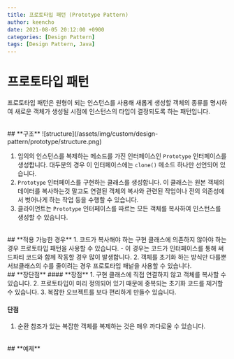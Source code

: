 ```yaml
---
title: 프로토타입 패턴 (Prototype Pattern)
author: keencho
date: 2021-08-05 20:12:00 +0900
categories: [Design Pattern]
tags: [Design Pattern, Java]
---
```


# **프로토타입 패턴**
프로토타입 패턴은 원형이 되는 인스턴스를 사용해 새롭게 생성할 객체의 종류를 명시하여 새로운 객체가 생성될 시점에 인스턴스의 타입이 결정되도록 하는 패턴입니다.

<br/>
## **구조**
![structure](/assets/img/custom/design-pattern/prototype/structure.png)

1. 임의의 인스턴스를 복제하는 메소드를 가진 인터페이스인 `Prototype` 인터페이스를 생성합니다. 대두분의 경우 이 인터페이스에는 `clone()` 메소드 하나만 선언되어 있습니다.
2. `Prototype` 인터페이스를 구현하는 클래스를 생성합니다. 이 클래스는 원본 객체의 데이터를 복사하는것 말고도 연결된 객체의 복사와 관련된 작업이나 전의 의존성에서 벗어나게 하는 작업 등을 수행할 수 있습니다.
3. 클라이언트는 `Prototype` 인터페이스를 따르는 모든 객체를 복사하여 인스턴스를 생성할 수 있습니다.

<br/>
## **적용 가능한 경우**
1. 코드가 복사해야 하는 구현 클래스에 의존하지 않아야 하는 경우 프로토타입 패턴을 사용할 수 있습니다.
  - 이 경우는 코드가 인터페이스를 통해 써드파티 코드와 함께 작동할 경우 많이 발생합니다.
2. 객체를 초기화 하는 방식만 다를뿐 서브클래스의 수를 줄이려는 경우 프로토타입 패넡을 사용할 수 있습니다.

<br/>
## **장단점**
#### **장점**
1. 구현 클래스에 직접 연결하지 않고 객체를 복사할 수 있습니다.
2. 프로토타입이 미리 정의되어 있기 때문에 중복되는 초기화 코드를 제거할 수 있습니다.
3. 복잡한 오브젝트를 보다 편리하게 만들수 있습니다.

#### **단점**
1. 순환 참조가 있는 복잡한 객체를 복제하는 것은 매우 까다로울 수 있습니다.

<br/>
## **예제**

